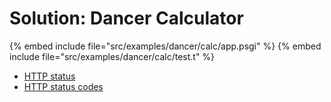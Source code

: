 # Solution: Dancer Calculator


{% embed include file="src/examples/dancer/calc/app.psgi" %}
{% embed include file="src/examples/dancer/calc/test.t" %}

* [HTTP status](https://metacpan.org/pod/Dancer2::Core::HTTP)
* [HTTP status codes](https://developer.mozilla.org/en-US/docs/Web/HTTP/Status)


